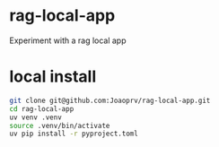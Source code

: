 # rag-local-app
Experiment with a rag local app

# local install

```bash
git clone git@github.com:Joaoprv/rag-local-app.git
cd rag-local-app
uv venv .venv
source .venv/bin/activate
uv pip install -r pyproject.toml
```